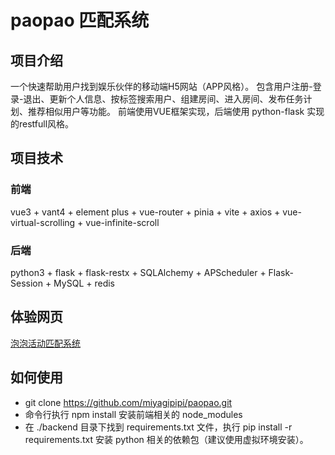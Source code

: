 # paopao 匹配系统
## 项目介绍
一个快速帮助用户找到娱乐伙伴的移动端H5网站（APP风格）。
包含用户注册-登录-退出、更新个人信息、按标签搜索用户、组建房间、进入房间、发布任务计划、推荐相似用户等功能。
前端使用VUE框架实现，后端使用 python-flask 实现的restfull风格。
## 项目技术
### 前端
vue3 + vant4 + element plus + vue-router + pinia + vite + axios + vue-virtual-scrolling + vue-infinite-scroll
### 后端
python3 + flask + flask-restx + SQLAlchemy + APScheduler + Flask-Session + MySQL + redis
## 体验网页
[泡泡活动匹配系统](http://110.41.66.229:5173/user/login)
## 如何使用
- git clone https://github.com/miyagipipi/paopao.git
- 命令行执行 npm install 安装前端相关的 node_modules
- 在 ./backend 目录下找到 requirements.txt 文件，执行 pip install -r requirements.txt 安装 python 相关的依赖包（建议使用虚拟环境安装）。
